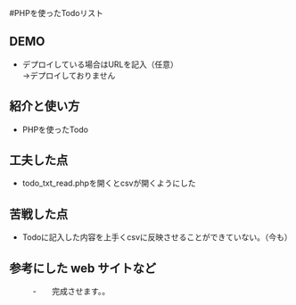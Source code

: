 #PHPを使ったTodoリスト  

## DEMO  

  - デプロイしている場合はURLを記入（任意）  
  →デプロイしておりません　　

## 紹介と使い方  

  - PHPを使ったTodo  

## 工夫した点  

  - todo_txt_read.phpを開くとcsvが開くようにした

## 苦戦した点　　

  - Todoに記入した内容を上手くcsvに反映させることができていない。（今も）

## 参考にした web サイトなど　　 
 　　　-　　完成させます。。
